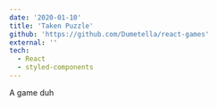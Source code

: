 ```yaml
---
date: '2020-01-10'
title: 'Taken Puzzle'
github: 'https://github.com/Dumetella/react-games'
external: ''
tech:
  - React
  - styled-components
---
```


A game duh